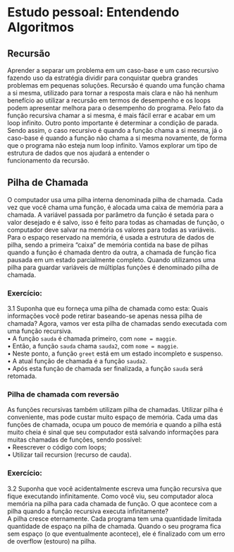 # Estudo pessoal: Entendendo Algoritmos

## Recursão
Aprender a separar um problema em um caso-base e um caso recursivo fazendo uso da estratégia dividir para conquistar quebra grandes problemas em pequenas soluções.
Recursão é quando uma função chama a si mesma, utilizado para tornar a resposta mais clara e não há nenhum benefício ao utilizar a recursão em termos de desempenho e os loops podem apresentar melhora para o desempenho do programa. Pelo fato da função recursiva chamar a si mesma, é mais fácil errar e acabar em um loop infinito.
Outro ponto importante é determinar a condição de parada. Sendo assim, o caso recursivo é quando a função chama a si mesma, já o caso-base é quando a função não chama a si mesma novamente, de forma que o programa não esteja num loop infinito. Vamos explorar um tipo de estrutura de dados que nos ajudará a entender o funcionamento da recursão.

## Pilha de Chamada
O computador usa uma pilha interna denominada pilha de chamada. Cada vez que você chama uma função, é alocada uma caixa de memória para a chamada. A variável passada por parâmetro da função é setada para o valor desejado e é salvo, isso é feito para todas as chamadas de função, o computador deve salvar na memória os valores para todas as variáveis. 
Para o espaço reservado na memória, é usada a estrutura de dados de pilha, sendo a primeira “caixa” de memória contida na base de pilhas quando a função é chamada dentro da outra, a chamada de função fica pausada em um estado parcialmente completo.
Quando utilizamos uma pilha para guardar variáveis de múltiplas funções é denominado pilha de chamada. 

### Exercício:
  3.1 Suponha que eu forneça uma pilha de chamada como esta:
  Quais informações você pode retirar baseando-se apenas nessa pilha de chamada? Agora, vamos ver esta pilha de chamadas sendo executada com uma função recursiva. 
  </br>
  • A função ```sauda``` é chamada primeiro, com ```nome = maggie```.
  </br>
  • Então, a função ```sauda``` chama ```sauda2```, com ```nome = maggie```.
  </br>
  • Neste ponto, a função ```greet``` está em um estado incompleto e suspenso.
  </br> 
  • A atual função de chamada é a função ```sauda2```.
  </br> 
  • Após esta função de chamada ser finalizada, a função ```sauda``` será retomada.

### Pilha de chamada com reversão
As funções recursivas também utilizam pilha de chamadas. Utilizar pilha é conveniente, mas pode custar muito espaço de memória. Cada uma das funções de chamada, ocupa um pouco de memória e quando a pilha está muito cheia é sinal que seu computador está salvando informações para muitas chamadas de funções, sendo possível: 
</br>
• Reescrever o código com loops;
</br>
• ⁠Utilizar tail recursion (recurso de cauda).
</br>

### Exercício:
  3.2 Suponha que você acidentalmente escreva uma função recursiva que fique executando infinitamente. Como você viu, seu computador aloca memória na pilha para cada chamada de função. O que acontece com a pilha quando a função recursiva executa infinitamente?
  </br>
  A pilha cresce eternamente. Cada programa tem uma quantidade limitada quantidade de espaço na pilha de chamada. Quando o seu programa fica sem espaço (o que eventualmente acontece), ele é finalizado com um erro de overflow (estouro) na pilha.
  </br>


